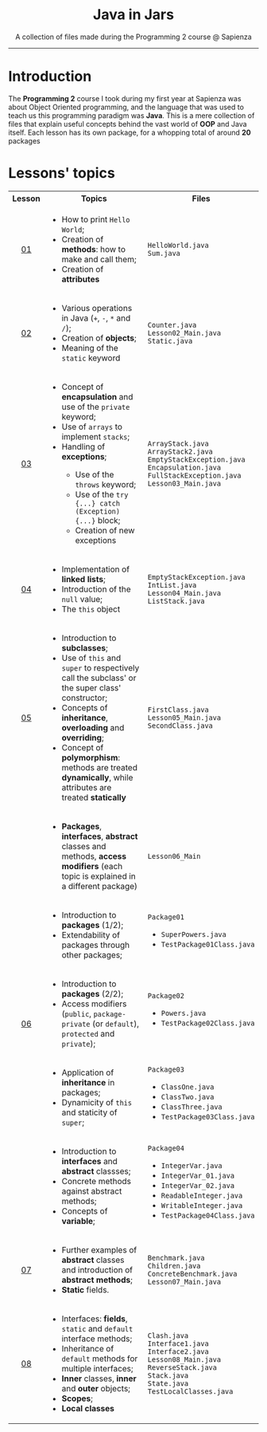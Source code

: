 <h1 align="center">Java in Jars</h1>
<p align="center">A collection of files made during the Programming 2 course @ Sapienza</p>

---

# Introduction

The **Programming 2** course I took during my first year at Sapienza was about
Object Oriented programming, and the language that was used to teach us this programming
paradigm was **Java**. This is a mere collection of files that explain useful concepts
behind the vast world of **OOP** and Java itself. Each lesson has its own package, for a
whopping total of around **20** packages

# Lessons' topics

<table align="center">
    <tr>
        <th>Lesson</th>
        <th>Topics</th>
        <th>Files</th>
    </tr>
    <tr>
        <td align="center"><a href="https://github.com/ElBi21/Java-In-Jars/tree/main/src/Lesson_01">01</a></td>
        <td><ul>
            <li>How to print <code>Hello World</code>;</li>
            <li>Creation of <b>methods</b>: how to make and call them;</li>
            <li>Creation of <b>attributes</b></li>
        </ul></td>
        <td>
            <code>HelloWorld.java</code>
            <br>
            <code>Sum.java</code>
        </td>
    </tr>
    <tr>
        <td align="center"><a href="https://github.com/ElBi21/Java-In-Jars/tree/main/src/Lesson_02">02</a></td>
        <td><ul>
            <li>Various operations in Java (<code>+</code>, <code>-</code>, <code>*</code> and <code>/</code>);</li>
            <li>Creation of <b>objects</b>;</li>
            <li>Meaning of the <code>static</code> keyword</li>
        </ul></td>
        <td>
            <code>Counter.java</code>
            <br>
            <code>Lesson02_Main.java</code>
            <br>
            <code>Static.java</code>
        </td>
    </tr>
    <tr>
        <td align="center"><a href="https://github.com/ElBi21/Java-In-Jars/tree/main/src/Lesson_03">03</a></td>
        <td><ul>
            <li>Concept of <b>encapsulation</b> and use of the <code>private</code> keyword;</li>
            <li>Use of <code>arrays</code> to implement <code>stacks</code>;</li>
            <li>Handling of <b>exceptions</b>;</li>
            <ul>
                <li>Use of the <code>throws</code> keyword;</li>
                <li>Use of the <code>try {...} catch (Exception) {...}</code> block;</li>
                <li>Creation of new exceptions</li>
            </ul>
        </ul></td>
        <td>
            <code>ArrayStack.java</code>
            <br>
            <code>ArrayStack2.java</code>
            <br>
            <code>EmptyStackException.java</code>
            <br>
            <code>Encapsulation.java</code>
            <br>
            <code>FullStackException.java</code>
            <br>
            <code>Lesson03_Main.java</code>
        </td>
    </tr>
    <tr>
        <td align="center"><a href="https://github.com/ElBi21/Java-In-Jars/tree/main/src/Lesson_04">04</a></td>
        <td><ul>
            <li>Implementation of <b>linked lists</b>;</li>
            <li>Introduction of the <code>null</code> value;</li>
            <li>The <code>this</code> object</li>
        </ul></td>
        <td>
            <code>EmptyStackException.java</code>
            <br>
            <code>IntList.java</code>
            <br>
            <code>Lesson04_Main.java</code>
            <br>
            <code>ListStack.java</code>
        </td>
    </tr>
    <tr>
        <td align="center"><a href="https://github.com/ElBi21/Java-In-Jars/tree/main/src/Lesson_05">05</a></td>
        <td><ul>
            <li>Introduction to <b>subclasses</b>;</li>
            <li>Use of <code>this</code> and <code>super</code> to respectively call the subclass'
                or the super class' constructor;</li>
            <li>Concepts of <b>inheritance</b>, <b>overloading</b> and <b>overriding</b>;</li>
            <li>Concept of <b>polymorphism</b>: methods are treated <b>dynamically</b>, while
                attributes are treated <b>statically</b></li>
        </ul></td>
        <td>
            <code>FirstClass.java</code>
            <br>
            <code>Lesson05_Main.java</code>
            <br>
            <code>SecondClass.java</code>
        </td>
    </tr>
    <tr>
        <td align="center" rowspan="5"><a href="https://github.com/ElBi21/Java-In-Jars/tree/main/src/Lesson_06">06</a></td>
        <td><ul>
            <li><b>Packages</b>, <b>interfaces</b>, <b>abstract</b> classes and methods, <b>access modifiers</b> (each
                   topic is explained in a different package)</li>
        </ul></td>
        <td>
            <code>Lesson06_Main</code>
        </td>
    </tr>
    <tr>
        <td><ul>
            <li>Introduction to <b>packages</b> (1/2);</li>
            <li>Extendability of packages through other packages;</li>
        </ul></td>
        <td>
            <code>Package01</code><br><ul>
                <li><code>SuperPowers.java</code></li>
                <li><code>TestPackage01Class.java</code></li>
            </ul>
        </td>
    </tr>
    <tr>
        <td><ul>
            <li>Introduction to <b>packages</b> (2/2);</li>
            <li>Access modifiers (<code>public</code>, <code>package-private</code> (or <code>default</code>),
                <code>protected</code> and <code>private</code>);</li>
        </ul></td>
        <td>
            <code>Package02</code><br><ul>
                <li><code>Powers.java</code></li>
                <li><code>TestPackage02Class.java</code></li>
            </ul>
        </td>
    </tr>
    <tr>
        <td><ul>
            <li>Application of <b>inheritance</b> in packages;</li>
            <li>Dynamicity of <code>this</code> and staticity of <code>super</code>;</li>
        </ul></td>
        <td>
            <code>Package03</code><br><ul>
                <li><code>ClassOne.java</code></li>
                <li><code>ClassTwo.java</code></li>
                <li><code>ClassThree.java</code></li>
                <li><code>TestPackage03Class.java</code></li>
            </ul>
        </td>
    </tr>
    <tr>
        <td><ul>
            <li>Introduction to <b>interfaces</b> and <b>abstract</b> classses;</li>
            <li>Concrete methods against abstract methods;</li>
            <li>Concepts of <b>variable</b>;</li>
        </ul></td>
        <td>
            <code>Package04</code><br><ul>
                <li><code>IntegerVar.java</code></li>
                <li><code>IntegerVar_01.java</code></li>
                <li><code>IntegerVar_02.java</code></li>
                <li><code>ReadableInteger.java</code></li>
                <li><code>WritableInteger.java</code></li>
                <li><code>TestPackage04Class.java</code></li>
            </ul>
        </td>
    </tr>
    <tr>
        <td align="center"><a href="https://github.com/ElBi21/Java-In-Jars/tree/main/src/Lesson_07">07</a></td>
        <td><ul>
            <li>Further examples of <b>abstract</b> classes and introduction of <b>abstract methods</b>;</li>
            <li><b>Static</b> fields.</li>
        </ul></td>
        <td>
            <code>Benchmark.java</code>
            <br>
            <code>Children.java</code>
            <br>
            <code>ConcreteBenchmark.java</code>
            <br>
            <code>Lesson07_Main.java</code>
            <br>
        </td>
    </tr>
    <tr>
        <td align="center"><a href="https://github.com/ElBi21/Java-In-Jars/tree/main/src/Lesson_08">08</a></td>
        <td><ul>
            <li>Interfaces: <b>fields</b>, <code>static</code> and <code>default</code> interface methods;</li>
            <li>Inheritance of <code>default</code> methods for multiple interfaces;</li>
            <li><b>Inner</b> classes, <b>inner</b> and <b>outer</b> objects;</li>
            <li><b>Scopes</b>;</li>
            <li><b>Local classes</b></li>
        </ul></td>
        <td>
            <code>Clash.java</code>
            <br>
            <code>Interface1.java</code>
            <br>
            <code>Interface2.java</code>
            <br>
            <code>Lesson08_Main.java</code>
            <br>
            <code>ReverseStack.java</code>
            <br>
            <code>Stack.java</code>
            <br>
            <code>State.java</code>
            <br>
            <code>TestLocalClasses.java</code>
            <br>
        </td>
    </tr>
</table>